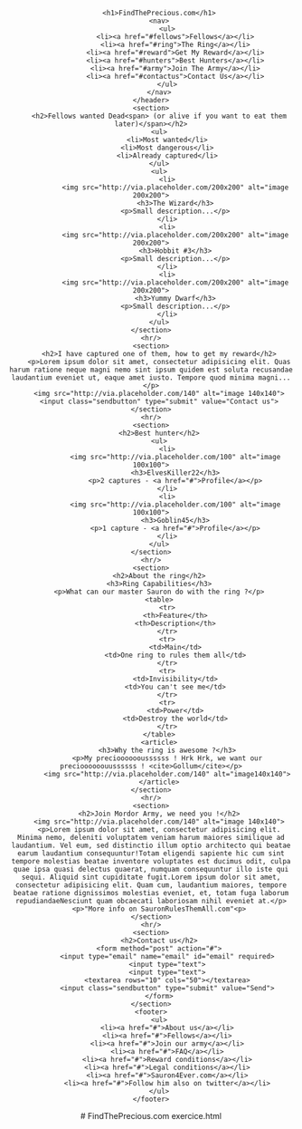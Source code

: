 <!DOCTYPE html>
<html>
<head>
	<meta charset="UTF-8"><meta>
	<title>FindThePrecious.com</title>
	<link rel="shortcut icon" type="image/x-icon" href="fav.ico">
</head>
<body>
	<header>

		<h1>FindThePrecious.com</h1>
		<nav>
			<ul>
				<li><a href="#fellows">Fellows</a></li>
				<li><a href="#ring">The Ring</a></li>
				<li><a href="#reward">Get My Reward</a></li>
				<li><a href="#hunters">Best Hunters</a></li>
				<li><a href="#army">Join The Army</a></li>
				<li><a href="#contactus">Contact Us</a></li>
			</ul>
		</nav>
	</header>
	<section>
		<h2>Fellows wanted Dead<span> (or alive if you want to eat them later)</span></h2>
		<ul>
			<li>Most wanted</li>
			<li>Most dangerous</li>
			<li>Already captured</li>
		</ul>
		<ul>
			<li>
				<img src="http://via.placeholder.com/200x200" alt="image 200x200">
				<h3>The Wizard</h3>
				<p>Small description...</p>
			</li>
			<li>
				<img src="http://via.placeholder.com/200x200" alt="image 200x200">
				<h3>Hobbit #3</h3>
				<p>Small description...</p>
			</li>
			<li>
				<img src="http://via.placeholder.com/200x200" alt="image 200x200">
				<h3>Yummy Dwarf</h3>
				<p>Small description...</p>
			</li>
		</ul>
	</section>
	<hr/>
	<section>
		<h2>I have captured one of them, how to get my reward</h2>
		<p>Lorem ipsum dolor sit amet, consectetur adipisicing elit. Quas harum ratione neque magni nemo sint ipsum quidem est soluta recusandae laudantium eveniet ut, eaque amet iusto. Tempore quod minima magni...</p>
		<img src="http://via.placeholder.com/140" alt="image 140x140">
		<input class="sendbutton" type="submit" value="Contact us">
	</section>
	<hr/>
	<section>
		<h2>Best hunter</h2>
		<ul>
			<li>
				<img src="http://via.placeholder.com/100" alt="image 100x100">
				<h3>ElvesKiller22</h3>
				<p>2 captures - <a href="#">Profile</a></p>
			</li>
			<li>
				<img src="http://via.placeholder.com/100" alt="image 100x100">
				<h3>Goblin45</h3>
				<p>1 capture - <a href="#">Profile</a></p>
			</li>
		</ul>
	</section>
	<hr/>
	<section>
		<h2>About the ring</h2>
		<h3>Ring Capabilities</h3>
		<p>What can our master Sauron do with the ring ?</p>
		<table>
			<tr>
				<th>Feature</th>
				<th>Description</th>
			</tr>
			<tr>
				<td>Main</td>
				<td>One ring to rules them all</td>
			</tr>
			<tr>
				<td>Invisibility</td>
				<td>You can't see me</td>
			</tr>
			<tr>
				<td>Power</td>
				<td>Destroy the world</td>
			</tr>
		</table>
		<article>
			<h3>Why the ring is awesome ?</h3>
			<p>My preciooooooussssss ! Hrk Hrk, we want our precioooooouussssss ! <cite>Gollum</cite></p>
			<img src="http://via.placeholder.com/140" alt="image140x140">
		</article>
	</section>
	<hr/>
	<section>
		<h2>Join Mordor Army, we need you !</h2>
		<img src="http://via.placeholder.com/140" alt="image 140x140">
		<p>Lorem ipsum dolor sit amet, consectetur adipisicing elit. Minima nemo, deleniti voluptatem veniam harum maiores similique ad laudantium. Vel eum, sed distinctio illum optio architecto qui beatae earum laudantium consequuntur!Totam eligendi sapiente hic cum sint tempore molestias beatae inventore voluptates est ducimus odit, culpa quae ipsa quasi delectus quaerat, numquam consequuntur illo iste qui sequi. Aliquid sint cupiditate fugit.Lorem ipsum dolor sit amet, consectetur adipisicing elit. Quam cum, laudantium maiores, tempore beatae ratione dignissimos molestias eveniet, et, totam fuga laborum repudiandaeNesciunt quam obcaecati laboriosam nihil eveniet at.</p>
		<p>"More info on SauronRulesThemAll.com"<p>
	</section>
	<hr/>
	<section>
		<h2>Contact us</h2>
		<form method="post" action="#">
			<input type="email" name="email" id="email" required>
			<input type="text">
			<input type="text">
			<textarea rows="10" cols="50"></textarea>
			<input class="sendbutton" type="submit" value="Send">
		</form>
	</section>
	<footer>
		<ul>
			<li><a href="#">About us</a></li>
			<li><a href="#">Fellows</a></li>
			<li><a href="#">Join our army</a></li>
			<li><a href="#">FAQ</a></li>
			<li><a href="#">Reward conditions</a></li>
			<li><a href="#">Legal conditions</a></li>
			<li><a href="#">Sauron4Ever.com</a></li>
			<li><a href="#">Follow him also on twitter</a></li>
		</ul>
	</footer>
</body>
</html># FindThePrecious.com
exercice.html
